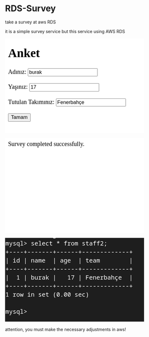 # RDS-Survey
take a survey at aws RDS


it is a simple survey service but this service using AWS RDS 

![Alt text](imgs/1.png)

![Alt text](imgs/2.png)

![Alt text](imgs/3.png)

attention, you must make the necessary adjustments in aws!
